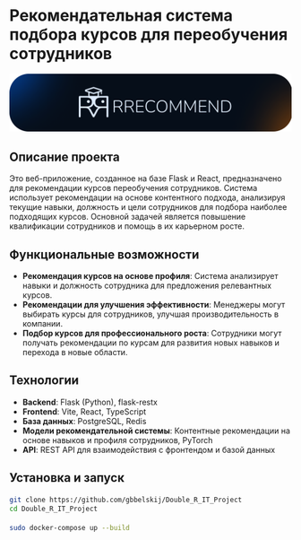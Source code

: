 # Рекомендательная система подбора курсов для переобучения сотрудников

![promo](./img/rrecommend_promo.png)

## Описание проекта

Это веб-приложение, созданное на базе Flask и React, предназначено для рекомендации курсов переобучения сотрудников. Система использует рекомендации на основе контентного подхода, анализируя текущие навыки, должность и цели сотрудников для подбора наиболее подходящих курсов. Основной задачей является повышение квалификации сотрудников и помощь в их карьерном росте.

## Функциональные возможности

- **Рекомендация курсов на основе профиля**: Система анализирует навыки и должность сотрудника для предложения релевантных курсов.
- **Рекомендации для улучшения эффективности**: Менеджеры могут выбирать курсы для сотрудников, улучшая производительность в компании.
- **Подбор курсов для профессионального роста**: Сотрудники могут получать рекомендации по курсам для развития новых навыков и перехода в новые области.

## Технологии

- **Backend**: Flask (Python), flask-restx
- **Frontend**: Vite, React, TypeScript
- **База данных**: PostgreSQL, Redis
- **Модели рекомендательной системы**: Контентные рекомендации на основе навыков и профиля сотрудников, PyTorch
- **API**: REST API для взаимодействия с фронтендом и базой данных

## Установка и запуск

```bash
git clone https://github.com/gbbelskij/Double_R_IT_Project
cd Double_R_IT_Project

sudo docker-compose up --build
```

